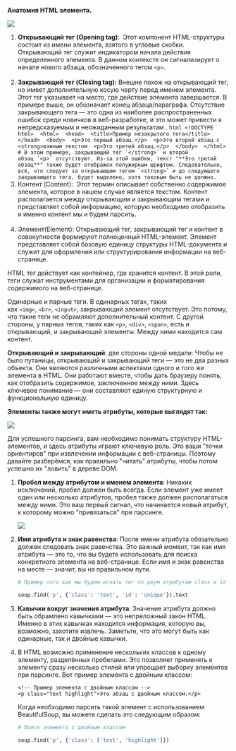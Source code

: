
**Анатомия HTML элемента.**

![](https://ucarecdn.com/ec1065f0-3c61-4224-abb2-2e5390f6b1ec/)

1. **Открывающий тег (Opening tag)**:  Этот компонент HTML-структуры состоит из имени элемента, взятого в угловые скобки. Открывающий тег служит индикатором начала действия определенного элемента. В данном контексте он сигнализирует о начале нового абзаца, обозначенного тегом `<p>`.  
     
2. **Закрывающий тег (Closing tag):** Внешне похож на открывающий тег, но имеет дополнительную косую черту перед именем элемента. Этот тег указывает на место, где действие элемента завершается. В примере выше, он обозначает конец абзаца/параграфа. Отсутствие закрывающего тега — это одна из наиболее распространенных ошибок среди новичков в веб-разработке, и это может привести к непредсказуемым и неожиданным результатам .
		```html
		<!DOCTYPE html> 
		<html> 
		<head> 
			<title>Пример незакрытого тега</title> 
		</head> 
		<body> 
			<p>Это первый абзац.</p> 
			<p>Это второй абзац с <strong>важным текстом 
			<p>Это третий абзац.</p> 
		</body> 
		</html>
		# В этом примере, закрывающий тег `</strong>` и второй абзац `<p>` отсутствуют. Из-за этой ошибки, текст "**Это третий абзац**" также будет отображен полужирным шрифтом. Следовательно, всё, что следует за открывающим тегом `<strong>` и до следующего закрывающего тега, будет выделено, хотя таковым быть не должно.
		```
3. Контент (Content):  Этот термин описывает собственно содержимое элемента, которое в нашем случае является текстом. Контент располагается между открывающим и закрывающим тегами и представляет собой информацию, которую необходимо отобразить и именно контент мы и будем парсить.  
     
4. Элемент(Element): Открывающий тег, закрывающий тег и контент в совокупности формируют полноценный HTML-элемент. Элемент представляет собой базовую единицу структуры HTML-документа и служит для оформления или структурирования информации на веб-странице.

HTML тег действует как контейнер, где хранится контент. В этой роли, теги служат инструментами для организации и форматирования содержимого на веб-странице.

Одинарные и парные теги. В одинарных тегах, таких как `<img>`, `<br>`, `<input>`, закрывающий элемент отсутствует. Это потому, что такие теги не обрамляют дополнительный контент. С другой стороны, у парных тегов, таких как `<p>`, `<div>`, `<span>`, есть и открывающий, и закрывающий элементы. Между ними находится сам контент.

**Открывающий и закрывающий**: две стороны одной медали: Чтобы не было путаницы, открывающий и закрывающий теги — это не два разных объекта. Они являются различными аспектами одного и того же элемента в HTML. Они работают вместе, чтобы дать браузеру понять, как отобразить содержимое, заключенное между ними. Здесь ключевое понимание — они составляют единую структурную и функциональную единицу.

**Элементы также могут иметь атрибуты, которые выглядят так:**

![](https://ucarecdn.com/52ddfc67-aaa7-4014-8777-e4010d159e11/)

Для успешного парсинга, вам необходимо понимать структуру HTML-элементов, и здесь атрибуты играют ключевую роль. Это ваши "точки ориентиров" при извлечении информации с веб-страницы. Поэтому давайте разберёмся, как правильно "читать" атрибуты, чтобы потом успешно их "ловить" в дереве DOM.

1. **Пробел между атрибутом и именем элемента**: Никаких исключений, пробел должен быть всегда. Если элемент уже имеет один или несколько атрибутов, пробел также должен располагаться между ними. Это ваш первый сигнал, что начинается новый атрибут, к которому можно "привязаться" при парсинге.
    
    ![](https://ucarecdn.com/122cfc3b-18ea-46d3-90e4-66f8bb2112c6/)
    
2. **Имя атрибута и знак равенства**: После имени атрибута обязательно должен следовать знак равенства. Это важный момент, так как имя атрибута — это то, что вы будете использовать для поиска конкретного элемента на веб-странице. Если имя и знак равенства на месте — значит, вы на правильном пути.
    
    ```python
    # Пример того как мы будем искать тег по двум атрибутам class и id
    
    soup.find('p', {'class': 'text', 'id': 'unique'}).text
    ```
    
3. **Кавычки вокруг значения атрибута**: Значение атрибута должно быть обрамлено кавычками — это непреложный закон HTML. Именно в этих кавычках находится информация, которую вы, возможно, захотите извлечь. Заметьте, что это могут быть как одинарные, так и двойные кавычки.
    
4. В HTML возможно применение нескольких классов к одному элементу, разделённых пробелами. Это позволяет применять к элементу сразу несколько стилей или упрощает выборку элементов при парсинге. Вот пример элемента с двойным классом:
    
    ```php-template
    <!-- Пример элемента с двойным классом -->
    <p class="text highlight">Это абзац с двойным классом.</p>
    ```
    
    Когда необходимо парсить такой элемент с использованием BeautifulSoup, вы можете сделать это следующим образом: 
    
    ```python
    # Поиск элемента с двойным классом
    
    soup.find('p', {'class': ['text', 'highlight']})
    ```